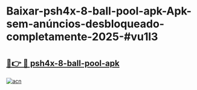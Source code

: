 # Baixar-psh4x-8-ball-pool-apk-Apk-sem-anúncios-desbloqueado-completamente-2025-#vu1l3

# <h2><a href="https://ainizakaria.my?title=psh4x-8-ball-pool-apk&ref=24M">🔗👉 🔴 psh4x-8-ball-pool-apk</a></h2>

[![acn](https://github.com/user-attachments/assets/0f9c940e-d8b0-45ae-aac7-cd30a18b3e1c)](https://ainizakaria.my?title=psh4x-8-ball-pool-apk&ref=24M)


